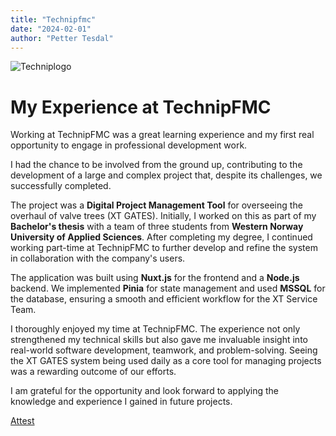 ```yaml
---
title: "Technipfmc"
date: "2024-02-01"
author: "Petter Tesdal"
---
```

   
![Techniplogo](/work/Technipfmc.svg)  

<!--more-->
# My Experience at TechnipFMC

Working at TechnipFMC was a great learning experience and my first real opportunity to engage in professional development work.

I had the chance to be involved from the ground up, contributing to the development of a large and complex project that, despite its challenges, we successfully completed.

The project was a **Digital Project Management Tool** for overseeing the overhaul of valve trees (XT GATES). Initially, I worked on this as part of my **Bachelor's thesis** with a team of three students from **Western Norway University of Applied Sciences**. After completing my degree, I continued working part-time at TechnipFMC to further develop and refine the system in collaboration with the company's users.

The application was built using **Nuxt.js** for the frontend and a **Node.js** backend. We implemented **Pinia** for state management and used **MSSQL** for the database, ensuring a smooth and efficient workflow for the XT Service Team. 

I thoroughly enjoyed my time at TechnipFMC. The experience not only strengthened my technical skills but also gave me invaluable insight into real-world software development, teamwork, and problem-solving. Seeing the XT GATES system being used daily as a core tool for managing projects was a rewarding outcome of our efforts.

I am grateful for the opportunity and look forward to applying the knowledge and experience I gained in future projects.

[Attest](https://tesdal.dev/files/technipfmc-attest.pdf)
